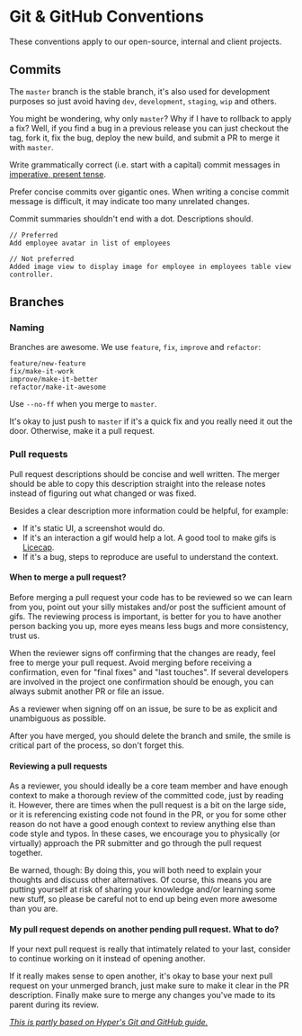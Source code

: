 # Git & GitHub Conventions

These conventions apply to our open-source, internal and client projects.

## Commits

The `master` branch is the stable branch, it's also used for development
purposes so just avoid having `dev`, `development`, `staging`, `wip` and others.

You might be wondering, why only `master`? Why if I have to rollback to apply
a fix? Well, if you find a bug in a previous release you can just checkout the
tag, fork it, fix the bug, deploy the new build, and submit a PR to merge it
with `master`.

Write grammatically correct (i.e. start with a capital) commit messages in [imperative, present tense](http://stackoverflow.com/questions/3580013/should-i-use-past-or-present-tense-in-git-commit-messages).

Prefer concise commits over gigantic ones. When writing a concise commit message
is difficult, it may indicate too many unrelated changes.

Commit summaries shouldn't end with a dot. Descriptions should.

```
// Preferred
Add employee avatar in list of employees

// Not preferred
Added image view to display image for employee in employees table view controller.
```

## Branches

### Naming

Branches are awesome. We use `feature`, `fix`, `improve` and `refactor`:

```
feature/new-feature
fix/make-it-work
improve/make-it-better
refactor/make-it-awesome
```

Use `--no-ff` when you merge to `master`.

It's okay to just push to `master` if it's a quick fix and you really need
it out the door. Otherwise, make it a pull request.

### Pull requests

Pull request descriptions should be concise and well written. The merger should
be able to copy this description straight into the release notes instead of
figuring out what changed or was fixed.

Besides a clear description more information could be helpful, for example:

- If it's static UI, a screenshot would do. 
- If it's an interaction a gif would help a lot. A good tool to make gifs is [Licecap](http://www.cockos.com/licecap/).
- If it's a bug, steps to reproduce are useful to understand the context.

#### When to merge a pull request?

Before merging a pull request your code has to be reviewed so we can learn from you, 
point out your silly mistakes and/or post the sufficient amount of gifs. The reviewing
process is important, is better for you to have another person backing you up, more eyes
means less bugs and more consistency, trust us.

When the reviewer signs off confirming that the changes are ready, feel free to 
merge your pull request. Avoid merging before receiving a confirmation, even for 
"final fixes" and "last touches". If several developers are involved in the project 
one confirmation should be enough, you can always submit another PR or file an issue.

As a reviewer when signing off on an issue, be sure to be as explicit and unambiguous as possible.

After you have merged, you should delete the branch and smile, the smile is critical 
part of the process, so don't forget this.

#### Reviewing a pull requests

As a reviewer, you should ideally be a core team member and have enough context
to make a thorough review of the committed code, just by reading it. However,
there are times when the pull request is a bit on the large side, or it is
referencing existing code not found in the PR, or you for some other reason do
not have a good enough context to review anything else than code style and typos.
In these cases, we encourage you to physically (or virtually) approach the PR
submitter and go through the pull request together.

Be warned, though: By doing this, you will both need to explain your thoughts and
discuss other alternatives. Of course, this means you are putting yourself at risk
of sharing your knowledge and/or learning some new stuff, so please be careful not
to end up being even more awesome than you are.

#### My pull request depends on another pending pull request. What to do?

If your next pull request is really that intimately related to your last,
consider to continue working on it instead of opening another.

If it really makes sense to open another, it's okay to base your next pull
request on your unmerged branch, just make sure to make it clear in the PR description.
Finally make sure to merge any changes you've made to its parent during its review.

[_This is partly based on Hyper's Git and GitHub guide._](https://github.com/hyperoslo/playbook/blob/master/GIT_AND_GITHUB.md)
